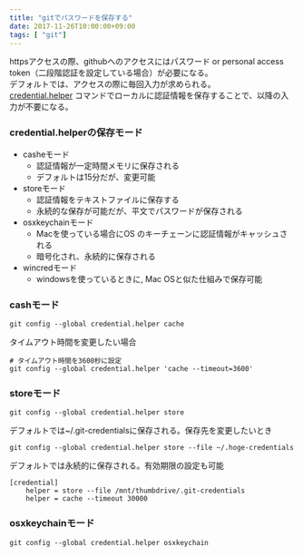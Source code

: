 ```yaml
---
title: "gitでパスワードを保存する"
date: 2017-11-26T10:00:00+09:00
tags: [ "git"]
---
```


httpsアクセスの際、githubへのアクセスにはパスワード or personal access token（二段階認証を設定している場合）が必要になる。  
デフォルトでは、アクセスの際に毎回入力が求められる。  
[credential.helper](https://git-scm.com/book/ja/v2/Git-%E3%81%AE%E3%81%95%E3%81%BE%E3%81%96%E3%81%BE%E3%81%AA%E3%83%84%E3%83%BC%E3%83%AB-%E8%AA%8D%E8%A8%BC%E6%83%85%E5%A0%B1%E3%81%AE%E4%BF%9D%E5%AD%98) コマンドでローカルに認証情報を保存することで、以降の入力が不要になる。

### credential.helperの保存モード

- casheモード
  - 認証情報が一定時間メモリに保存される
  - デフォルトは15分だが、変更可能
- storeモード
  - 認証情報をテキストファイルに保存する
  - 永続的な保存が可能だが、平文でパスワードが保存される
- osxkeychainモード
  - Macを使っている場合にOS のキーチェーンに認証情報がキャッシュされる
  - 暗号化され、永続的に保存される
- wincredモード
  - windowsを使っているときに, Mac OSと似た仕組みで保存可能
  

### cashモード

```
git config --global credential.helper cache
```

タイムアウト時間を変更したい場合
```
# タイムアウト時間を3600秒に設定
git config --global credential.helper 'cache --timeout=3600'
```


### storeモード
```
git config --global credential.helper store
```

デフォルトでは~/.git-credentialsに保存される。保存先を変更したいとき
```
git config --global credential.helper store --file ~/.hoge-credentials
```

デフォルトでは永続的に保存される。有効期限の設定も可能
```
[credential]
    helper = store --file /mnt/thumbdrive/.git-credentials
    helper = cache --timeout 30000
```


### osxkeychainモード
```
git config --global credential.helper osxkeychain
```

